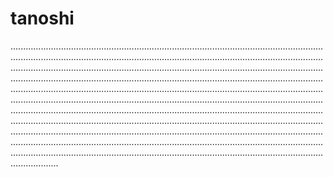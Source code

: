 # tanoshi
.......................................................................................................................................................................................................................................................................................................................................................................................................................................................................................................................................................................................................................................................................................................................................................................................................................................................................................................................................................................................................................................................................................................................................................................................................................................................................................................................................................................................................................................